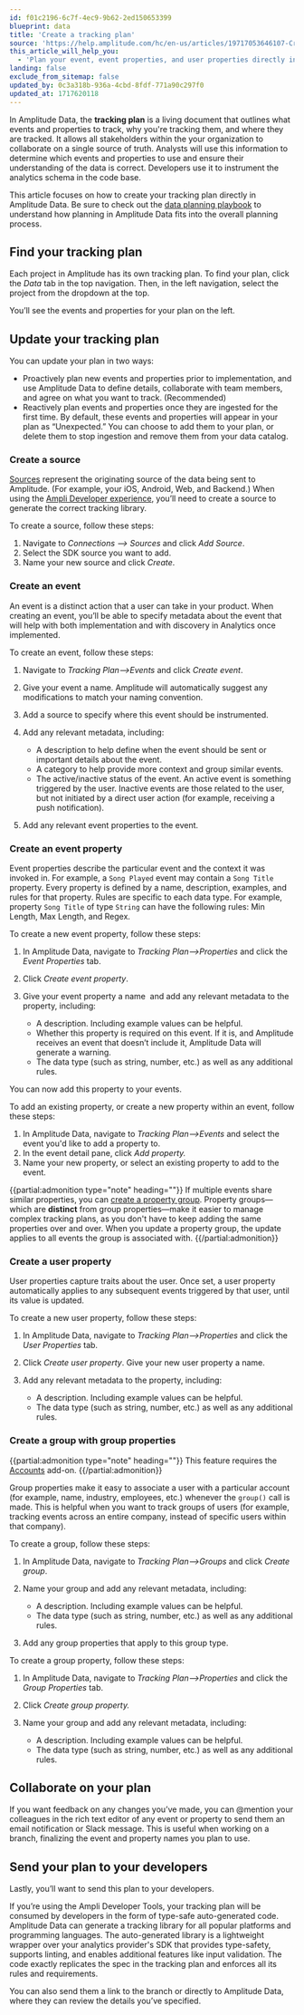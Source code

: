 ```yaml
---
id: f01c2196-6c7f-4ec9-9b62-2ed150653399
blueprint: data
title: 'Create a tracking plan'
source: 'https://help.amplitude.com/hc/en-us/articles/19717053646107-Create-a-tracking-plan'
this_article_will_help_you:
  - 'Plan your event, event properties, and user properties directly in Amplitude Data'
landing: false
exclude_from_sitemap: false
updated_by: 0c3a318b-936a-4cbd-8fdf-771a90c297f0
updated_at: 1717620118
---
```

In Amplitude Data, the **tracking plan** is a living document that outlines what events and properties to track, why you're tracking them, and where they are tracked. It allows all stakeholders within the your organization to collaborate on a single source of truth. Analysts will use this information to determine which events and properties to use and ensure their understanding of the data is correct. Developers use it to instrument the analytics schema in the code base.

This article focuses on how to create your tracking plan directly in Amplitude Data. Be sure to check out the [data planning playbook](/docs/data/data-planning-workflow) to understand how planning in Amplitude Data fits into the overall planning process.

## Find your tracking plan

Each project in Amplitude has its own tracking plan. To find your plan, click the *Data* tab in the top navigation. Then, in the left navigation, select the project from the dropdown at the top.

You’ll see the events and properties for your plan on the left.

## Update your tracking plan

You can update your plan in two ways:

* Proactively plan new events and properties prior to implementation, and use Amplitude Data to define details, collaborate with team members, and agree on what you want to track. (Recommended)
* Reactively plan events and properties once they are ingested for the first time. By default, these events and properties will appear in your plan as “Unexpected.” You can choose to add them to your plan, or delete them to stop ingestion and remove them from your data catalog.

### Create a source

[Sources](/cdp/sources/connect-to-source) represent the originating source of the data being sent to Amplitude. (For example, your iOS, Android, Web, and Backend.) When using the [Ampli Developer experience](/sdks/ampli), you’ll need to create a source to generate the correct tracking library.

To create a source, follow these steps:

1. Navigate to *Connections —> Sources* and click *Add Source*.
2. Select the SDK source you want to add.
3. Name your new source and click *Create*.

### Create an event

An event is a distinct action that a user can take in your product. When creating an event, you’ll be able to specify metadata about the event that will help with both implementation and with discovery in Analytics once implemented.

To create an event, follow these steps:

1. Navigate to *Tracking Plan—>Events* and click *Create event*.
2. Give your event a name. Amplitude will automatically suggest any modifications to match your naming convention.
3. Add a source to specify where this event should be instrumented.
4. Add any relevant metadata, including:

	* A description to help define when the event should be sent or important details about the event.
	* A category to help provide more context and group similar events.
	* The active/inactive status of the event. An active event is something triggered by the user. Inactive events are those related to the user, but not initiated by a direct user action (for example, receiving a push notification).
5. Add any relevant event properties to the event.

### Create an event property

Event properties describe the particular event and the context it was invoked in. For example, a `Song Played` event may contain a `Song Title` property. Every property is defined by a name, description, examples, and rules for that property. Rules are specific to each data type. For example, property `Song Title` of type `String` can have the following rules: Min Length, Max Length, and Regex.

To create a new event property, follow these steps:

1. In Amplitude Data, navigate to *Tracking Plan—>Properties* and click the *Event Properties* tab.
2. Click *Create event property*.
3. Give your event property a name  and add any relevant metadata to the property, including:

    * A description. Including example values can be helpful.
    * Whether this property is required on this event. If it is, and Amplitude receives an event that doesn’t include it, Amplitude Data will generate a warning.
    * The data type (such as string, number, etc.) as well as any additional rules.

You can now add this property to your events.

To add an existing property, or create a new property within an event, follow these steps:

1. In Amplitude Data, navigate to *Tracking Plan—>Events* and select the event you'd like to add a property to.
2. In the event detail pane, click *Add property.*
3. Name your new property, or select an existing property to add to the event.

{{partial:admonition type="note" heading=""}}
If multiple events share similar properties, you can [create a property group](/data/property-updates-property-groups). Property groups—which are **distinct** from group properties—make it easier to manage complex tracking plans, as you don't have to keep adding the same properties over and over. When you update a property group, the update applies to all events the group is associated with.
{{/partial:admonition}}

### Create a user property

User properties capture traits about the user. Once set, a user property automatically applies to any subsequent events triggered by that user, until its value is updated.

To create a new user property, follow these steps:

1. In Amplitude Data, navigate to *Tracking Plan—>Properties* and click the *User Properties* tab.
2. Click *Create user property*. Give your new user property a name.
3. Add any relevant metadata to the property, including:

	* A description. Including example values can be helpful.
	* The data type (such as string, number, etc.) as well as any additional rules.

### Create a group with group properties

{{partial:admonition type="note" heading=""}}
This feature requires the [Accounts](/analytics/account-level-reporting-setup) add-on.
{{/partial:admonition}}

Group properties make it easy to associate a user with a particular account (for example, name, industry, employees, etc.) whenever the `group()` call is made. This is helpful when you want to track groups of users (for example, tracking events across an entire company, instead of specific users within that company).


To create a group, follow these steps:

1. In Amplitude Data, navigate to *Tracking Plan—>Groups* and click *Create group*.
2. Name your group and add any relevant metadata, including:

	* A description. Including example values can be helpful.
	* The data type (such as string, number, etc.) as well as any additional rules.
3. Add any group properties that apply to this group type.

To create a group property, follow these steps:

1. In Amplitude Data, navigate to *Tracking Plan—>Properties* and click the *Group Properties* tab.
2. Click *Create group property.*
3. Name your group and add any relevant metadata, including:

	* A description. Including example values can be helpful.
	* The data type (such as string, number, etc.) as well as any additional rules.

## Collaborate on your plan

If you want feedback on any changes you’ve made, you can @mention your colleagues in the rich text editor of any event or property to send them an email notification or Slack message. This is useful when working on a branch, finalizing the event and property names you plan to use.

## Send your plan to your developers

Lastly, you’ll want to send this plan to your developers.

If you’re using the Ampli Developer Tools, your tracking plan will be consumed by developers in the form of type-safe auto-generated code. Amplitude Data can generate a tracking library for all popular platforms and programming languages. The auto-generated library is a lightweight wrapper over your analytics provider's SDK that provides type-safety, supports linting, and enables additional features like input validation. The code exactly replicates the spec in the tracking plan and enforces all its rules and requirements.

You can also send them a link to the branch or directly to Amplitude Data, where they can review the details you’ve specified.